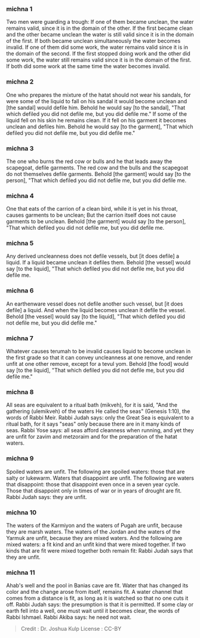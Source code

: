 
### michna 1
Two men were guarding a trough: If one of them became unclean, the water remains valid, since it is in the domain of the other. If the first became clean and the other became unclean the water is still valid since it is in the domain of the first. If both became unclean simultaneously the water becomes invalid. If one of them did some work, the water remains valid since it is in the domain of the second. If the first stopped doing work and the other did some work, the water still remains valid since it is in the domain of the first. If both did some work at the same time the water becomes invalid.

### michna 2
One who prepares the mixture of the hatat should not wear his sandals, for were some of the liquid to fall on his sandal it would become unclean and [the sandal] would defile him. Behold he would say [to the sandal], "That which defiled you did not defile me, but you did defile me." If some of the liquid fell on his skin he remains clean. If it fell on his garment it becomes unclean and defiles him. Behold he would say [to the garment], "That which defiled you did not defile me, but you did defile me."

### michna 3
The one who burns the red cow or bulls and he that leads away the scapegoat, defile garments. The red cow and the bulls and the scapegoat do not themselves defile garments. Behold [the garment] would say [to the person], "That which defiled you did not defile me, but you did defile me.

### michna 4
One that eats of the carrion of a clean bird, while it is yet in his throat, causes garments to be unclean; But the carrion itself does not cause garments to be unclean. Behold [the garment] would say [to the person], "That which defiled you did not defile me, but you did defile me.

### michna 5
Any derived uncleanness does not defile vessels, but [it does defile] a liquid. If a liquid became unclean it defiles them. Behold [the vessel] would say [to the liquid], "That which defiled you did not defile me, but you did defile me.

### michna 6
An earthenware vessel does not defile another such vessel, but [it does defile] a liquid. And when the liquid becomes unclean it defile the vessel. Behold [the vessel] would say [to the liquid], "That which defiled you did not defile me, but you did defile me."

### michna 7
Whatever causes terumah to be invalid causes liquid to become unclean in the first grade so that it can convey uncleanness at one remove, and render unfit at one other remove, except for a tevul yom. Behold [the food] would say [to the liquid], "That which defiled you did not defile me, but you did defile me."

### michna 8
All seas are equivalent to a ritual bath (mikveh), for it is said, "And the gathering (ulemikveh) of the waters He called the seas" (Genesis 1:10), the words of Rabbi Meir. Rabbi Judah says: only the Great Sea is equivalent to a ritual bath, for it says "seas" only because there are in it many kinds of seas. Rabbi Yose says: all seas afford cleanness when running, and yet they are unfit for zavim and metzoraim and for the preparation of the hatat waters.

### michna 9
Spoiled waters are unfit. The following are spoiled waters: those that are salty or lukewarm. Waters that disappoint are unfit. The following are waters that disappoint: those that disappoint even once in a seven year cycle. Those that disappoint only in times of war or in years of drought are fit. Rabbi Judah says: they are unfit.

### michna 10
The waters of the Karmiyon and the waters of Pugah are unfit, because they are marsh waters. The waters of the Jordan and the waters of the Yarmuk are unfit, because they are mixed waters. And the following are mixed waters: a fit kind and an unfit kind that were mixed together. If two kinds that are fit were mixed together both remain fit: Rabbi Judah says that they are unfit.

### michna 11
Ahab's well and the pool in Banias cave are fit. Water that has changed its color and the change arose from itself, remains fit. A water channel that comes from a distance is fit, as long as it is watched so that no one cuts it off. Rabbi Judah says: the presumption is that it is permitted. If some clay or earth fell into a well, one must wait until it becomes clear, the words of Rabbi Ishmael. Rabbi Akiba says: he need not wait.

>Credit : Dr. Joshua Kulp
>License : CC-BY
